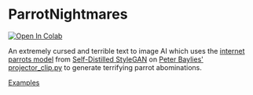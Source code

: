 # ParrotNightmares
[![Open In Colab](https://colab.research.google.com/assets/colab-badge.svg)](https://colab.research.google.com/github/FrostBird347/ParrotNightmares/blob/master/ParrotNightmares.ipynb)

An extremely cursed and terrible text to image AI which uses the [internet parrots model](https://github.com/self-distilled-stylegan/self-distilled-internet-photos#additional-pre-trained-models) from [Self-Distilled StyleGAN](https://self-distilled-stylegan.github.io/) on [Peter Baylies' projector_clip.py](https://gist.github.com/pbaylies/671ef8434fd11f056bab4330e0e7c365) to generate terrifying parrot abominations.

[Examples](./Examples/README.md)